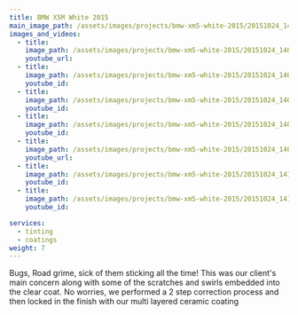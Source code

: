 ```yaml
---
title: BMW X5M White 2015
main_image_path: /assets/images/projects/bmw-xm5-white-2015/20151024_140846.jpg
images_and_videos:
  - title:
    image_path: /assets/images/projects/bmw-xm5-white-2015/20151024_140822.jpg
    youtube_url:
  - title:
    image_path: /assets/images/projects/bmw-xm5-white-2015/20151024_140738.jpg
    youtube_id:
  - title:
    image_path: /assets/images/projects/bmw-xm5-white-2015/20151024_140703.jpg
    youtube_id:
  - title:
    image_path: /assets/images/projects/bmw-xm5-white-2015/20151024_140921.jpg
    youtube_id:
  - title:
    image_path: /assets/images/projects/bmw-xm5-white-2015/20151024_140954.jpg
    youtube_url:
  - title:
    image_path: /assets/images/projects/bmw-xm5-white-2015/20151024_141024.jpg
    youtube_id:
  - title:
    image_path: /assets/images/projects/bmw-xm5-white-2015/20151024_141046.jpg
    youtube_id:

services:
  - tinting
  - coatings
weight: 7
---
```

Bugs, Road grime, sick of them sticking all the time! This was our client's main concern along with some of the scratches and swirls embedded into the clear coat. No worries, we performed a 2 step correction process and then locked in the finish with our multi layered ceramic coating
